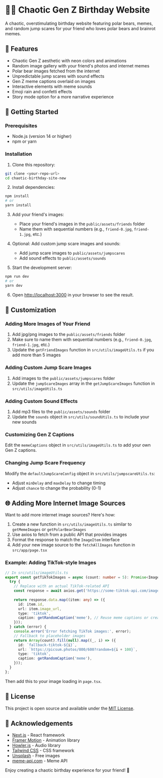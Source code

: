 # 🐻‍❄️ Chaotic Gen Z Birthday Website

A chaotic, overstimulating birthday website featuring polar bears, memes, and random jump scares for your friend who loves polar bears and brainrot memes.

## 🎂 Features

- Chaotic Gen Z aesthetic with neon colors and animations
- Random image gallery with your friend's photos and internet memes
- Polar bear images fetched from the internet
- Unpredictable jump scares with sound effects
- Gen Z meme captions overlaid on images
- Interactive elements with meme sounds
- Emoji rain and confetti effects
- Story mode option for a more narrative experience

## 🚀 Getting Started

### Prerequisites

- Node.js (version 14 or higher)
- npm or yarn

### Installation

1. Clone this repository:
```bash
git clone <your-repo-url>
cd chaotic-birthday-site-new
```

2. Install dependencies:
```bash
npm install
# or 
yarn install
```

3. Add your friend's images:
   - Place your friend's images in the `public/assets/friends` folder
   - Name them with sequential numbers (e.g., `friend-0.jpg`, `friend-1.jpg`, etc.)

4. Optional: Add custom jump scare images and sounds:
   - Add jump scare images to `public/assets/jumpscares` 
   - Add sound effects to `public/assets/sounds`

5. Start the development server:
```bash
npm run dev
# or
yarn dev
```

6. Open [http://localhost:3000](http://localhost:3000) in your browser to see the result.

## 🎨 Customization

### Adding More Images of Your Friend

1. Add jpg/png images to the `public/assets/friends` folder
2. Make sure to name them with sequential numbers (e.g., `friend-0.jpg`, `friend-1.jpg`, etc.)
3. Update the `getFriendImages` function in `src/utils/imageUtils.ts` if you add more than 5 images

### Adding Custom Jump Scare Images

1. Add images to the `public/assets/jumpscares` folder
2. Update the `jumpScareImages` array in the `getJumpScareImages` function in `src/utils/imageUtils.ts`

### Adding Custom Sound Effects

1. Add mp3 files to the `public/assets/sounds` folder
2. Update the `sounds` object in `src/utils/soundUtils.ts` to include your new sounds

### Customizing Gen Z Captions

Edit the `memeCaptions` object in `src/utils/imageUtils.ts` to add your own Gen Z captions.

### Changing Jump Scare Frequency

Modify the `defaultJumpScareConfig` object in `src/utils/jumpscareUtils.ts`:
- Adjust `minDelay` and `maxDelay` to change timing
- Adjust `chance` to change the probability (0-1)

## 🌐 Adding More Internet Image Sources

Want to add more internet image sources? Here's how:

1. Create a new function in `src/utils/imageUtils.ts` similar to `getMemeImages` or `getPolarBearImages`
2. Use axios to fetch from a public API that provides images
3. Format the response to match the `ImageItem` interface
4. Add your new image source to the `fetchAllImages` function in `src/app/page.tsx`

### Example: Adding TikTok-style Images

```typescript
// In src/utils/imageUtils.ts
export const getTikTokImages = async (count: number = 5): Promise<ImageItem[]> => {
  try {
    // Replace with an actual TikTok-related API
    const response = await axios.get('https://some-tiktok-api.com/images');
    
    return response.data.map((item: any) => ({
      id: item.id,
      url: item.image_url,
      type: 'tiktok',
      caption: getRandomCaption('meme'), // Reuse meme captions or create a new category
    }));
  } catch (error) {
    console.error('Error fetching TikTok images:', error);
    // Fallback to placeholder images
    return Array(count).fill(null).map((_, i) => ({
      id: `fallback-tiktok-${i}`,
      url: `https://picsum.photos/800/600?random=${i + 100}`,
      type: 'tiktok',
      caption: getRandomCaption('meme'),
    }));
  }
};
```

Then add this to your image loading in `page.tsx`.

## 📝 License

This project is open source and available under the [MIT License](LICENSE).

## 🙏 Acknowledgements

- [Next.js](https://nextjs.org/) - React framework
- [Framer Motion](https://www.framer.com/motion/) - Animation library
- [Howler.js](https://howlerjs.com/) - Audio library
- [Tailwind CSS](https://tailwindcss.com/) - CSS framework
- [Unsplash](https://unsplash.com/) - Free images
- [meme-api.com](https://meme-api.com/) - Meme API

Enjoy creating a chaotic birthday experience for your friend! 💖
